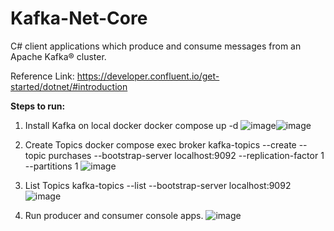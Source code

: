 # Kafka-Net-Core
C# client applications which produce and consume messages from an Apache Kafka® cluster.

Reference Link:
https://developer.confluent.io/get-started/dotnet/#introduction

**Steps to run:**
1. Install Kafka on local docker
docker compose up -d
![image](https://github.com/sagar686/Kafka-Net-Core/assets/32801172/edaab0a6-0f2d-425e-a7f9-6b55807c7604)![image](https://github.com/sagar686/Kafka-Net-Core/assets/32801172/a448b8e6-9903-4925-9efc-15e99c80ce05)



2. Create Topics
docker compose exec broker kafka-topics --create --topic purchases --bootstrap-server localhost:9092 --replication-factor 1 --partitions 1
![image](https://github.com/sagar686/Kafka-Net-Core/assets/32801172/391e6acb-00d7-44c0-aaa6-a4fa51722f33)

3. List Topics
   kafka-topics --list --bootstrap-server localhost:9092
 ![image](https://github.com/sagar686/Kafka-Net-Core/assets/32801172/ef90b5f6-4d95-4b33-a277-50ce882d4b8d)

5. Run producer and consumer console apps.
   ![image](https://github.com/sagar686/Kafka-Net-Core/assets/32801172/b700cf56-c0ad-4ba2-a4e6-070d415f756d)

